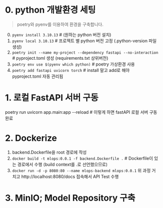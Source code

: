 # 0. python 개발환경 세팅
> poetry와 pyenv를 이용하여 환경을 구축합니다.
0. `pyenv install 3.10.13` # (원하는 python 버전 설치)
1. `pyenv local 3.10.13` # 프로젝트 별 python 버전 고정 (.python-version 파일 생성)
2. `poetry init --name my-project --dependency fastapi --no-interaction` # pyproject.toml 생성 (requirements.txt 상위버전)
3. `poetry env use $(pyenv which python)` # poetry 가상환경 사용
4. `poetry add fastapi uvicorn torch` # install 말고 add로 해야 pyproject.toml 자동 관리됨

# 1. 로컬 FastAPI 서버 구동
poetry run uvicorn app.main:app --reload # 이렇게 하면 fastAPI 로컬 서버 구동 완료

# 2. Dockerize
1. backend.Dockerfile을 root 경로에 작성
2. `docker build -t mlops:0.0.1 -f backend.Dockerfile .` # Dockerfile이 있는 경로에서 수행 (build context를 .로 선언했으므로)
3. `docker run -d -p 8080:80 --name mlops-backend mlops:0.0.1`
위 과정 거치고 http://localhost:8080/docs 접속해서 API Test 수행

# 3. MinIO; Model Repository 구축